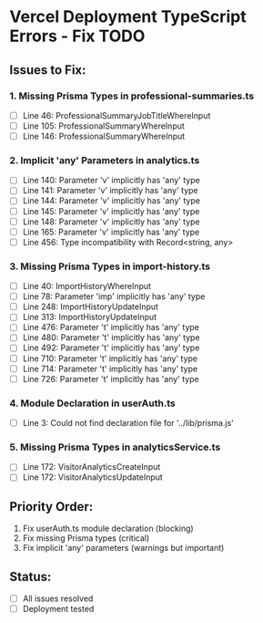 # Vercel Deployment TypeScript Errors - Fix TODO

## Issues to Fix:

### 1. Missing Prisma Types in professional-summaries.ts
- [ ] Line 46: ProfessionalSummaryJobTitleWhereInput
- [ ] Line 105: ProfessionalSummaryWhereInput  
- [ ] Line 146: ProfessionalSummaryWhereInput

### 2. Implicit 'any' Parameters in analytics.ts
- [ ] Line 140: Parameter 'v' implicitly has 'any' type
- [ ] Line 141: Parameter 'v' implicitly has 'any' type
- [ ] Line 144: Parameter 'v' implicitly has 'any' type
- [ ] Line 145: Parameter 'v' implicitly has 'any' type
- [ ] Line 148: Parameter 'v' implicitly has 'any' type
- [ ] Line 165: Parameter 'v' implicitly has 'any' type
- [ ] Line 456: Type incompatibility with Record<string, any>

### 3. Missing Prisma Types in import-history.ts
- [ ] Line 40: ImportHistoryWhereInput
- [ ] Line 78: Parameter 'imp' implicitly has 'any' type
- [ ] Line 248: ImportHistoryUpdateInput
- [ ] Line 313: ImportHistoryUpdateInput
- [ ] Line 476: Parameter 't' implicitly has 'any' type
- [ ] Line 480: Parameter 't' implicitly has 'any' type
- [ ] Line 492: Parameter 't' implicitly has 'any' type
- [ ] Line 710: Parameter 't' implicitly has 'any' type
- [ ] Line 714: Parameter 't' implicitly has 'any' type
- [ ] Line 726: Parameter 't' implicitly has 'any' type

### 4. Module Declaration in userAuth.ts
- [ ] Line 3: Could not find declaration file for '../lib/prisma.js'

### 5. Missing Prisma Types in analyticsService.ts
- [ ] Line 172: VisitorAnalyticsCreateInput
- [ ] Line 172: VisitorAnalyticsUpdateInput

## Priority Order:
1. Fix userAuth.ts module declaration (blocking)
2. Fix missing Prisma types (critical)
3. Fix implicit 'any' parameters (warnings but important)

## Status:
- [ ] All issues resolved
- [ ] Deployment tested